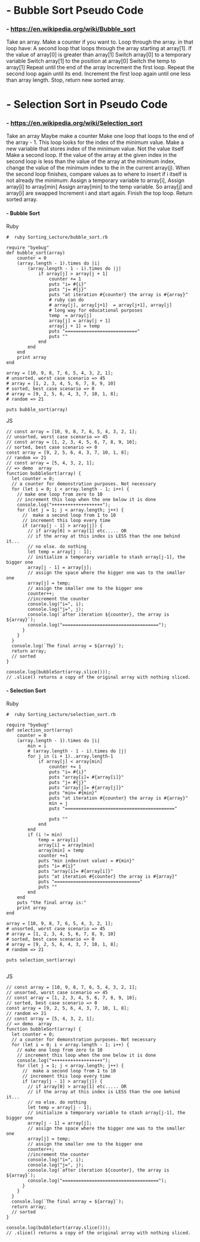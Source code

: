 # - Bubble Sort Pseudo Code

### - https://en.wikipedia.org/wiki/Bubble_sort

Take an array.
Make a counter if you want to.
Loop through the array. in that loop have:
A second loop that loops through the array starting at array[1].
If the value of array[0] is greater than array[1]
Switch array[0] to a temporary variable
Switch array[1] to the position at array[0]
Switch the temp to array[1]
Repeat until the end of the array
Increment the first loop.
Repeat the second loop again until its end.
Increment the first loop again until one less than array length.
Stop, return new sorted array.

# - Selection Sort in Pseudo Code

### - https://en.wikipedia.org/wiki/Selection_sort
Take an array
Maybe make a counter
Make one loop that loops to the end of the array - 1. This loop looks for the index of the minimum value.
Make a new variable that stores index of the minimum value. Not the value itself
Make a second loop.
If the value of the array at the given index in the second loop is less than the value of the array at the minimum index, change the value of the minimum index to the in the current array(j).
When the second loop finishes, compare values as to where to insert
if i itself is not already the minimum:
Assign a temporary variable to array[i],
Assign array[i] to array[min]
Assign array[min] to the temp variable.
So array[j] and array[i] are swapped
Increment i and start again.
Finish the top loop.
Return sorted array.

#### - Bubble Sort

Ruby
```
#  ruby Sorting_Lecture/bubble_sort.rb

require "byebug"
def bubble_sort(array)
    counter = 0
    (array.length - 1).times do |i|
        (array.length - 1 - i).times do |j|
            if array[j] > array[j + 1]
                counter += 1
                puts "i= #{i}"
                puts "j= #{j}"
                puts "at iteration #{counter} the array is #{array}"
                # ruby can do
                # array[j], array[j+1]  = array[j+1], array[j]
                # long way for educational purposes
                temp  = array[j]
                array[j] = array[j + 1]
                array[j + 1] = temp
                puts "==========================="
                puts ""
            end
        end
    end
    print array
end

array = [10, 9, 8, 7, 6, 5, 4, 3, 2, 1];
# unsorted, worst case scenario => 45
# array = [1, 2, 3, 4, 5, 6, 7, 8, 9, 10]
# sorted, best case scenario => 0
# array = [9, 2, 5, 6, 4, 3, 7, 10, 1, 8];
# random => 21

puts bubble_sort(array)

```

JS
```
// const array = [10, 9, 8, 7, 6, 5, 4, 3, 2, 1];
// unsorted, worst case scenario => 45
// const array = [1, 2, 3, 4, 5, 6, 7, 8, 9, 10];
// sorted, best case scenario => 0
const array = [9, 2, 5, 6, 4, 3, 7, 10, 1, 8];
// random => 21
// const array = [5, 4, 3, 2, 1];
// => demo  array
function bubbleSort(array) {
  let counter = 0;
  // a counter for demonstration purposes. Not necessary
  for (let i = 0; i < array.length - 1; i++) {
    // make one loop from zero to 10
    // increment this loop when the one below it is done
    console.log("+++++++++++++++++++");
    for (let j = 1; j < array.length; j++) {
      //  make a second loop from 1 to 10
      // increment this loop every time
      if (array[j - 1] > array[j]) {
        // if array[0] > array[1] etc..... OR
        // if the array at this index is LESS than the one behind it...
        // no else. do nothing
        let temp = array[j - 1];
        // initialize a temporary variable to stash array[j-1], the bigger one
        array[j - 1] = array[j];
        // assign the space where the bigger one was to the smaller one
        array[j] = temp;
        // assign the smaller one to the bigger one
        counter++;
        //increment the counter
        console.log("i=", i);
        console.log("j=", j);
        console.log(`after iteration ${counter}, the array is   ${array}`);
        console.log("====================================");
      }
    }
  }
  console.log(`The final array = ${array}`);
  return array;
  // sorted
}

console.log(bubbleSort(array.slice()));
// .slice() returns a copy of the original array with nothing sliced.

```

#### - Selection Sort

Ruby

```
#  ruby Sorting_Lecture/selection_sort.rb

require "byebug"
def selection_sort(array)
    counter = 0
    (array.length - 1).times do |i|
        min = i
        # (array.length - 1 - i).times do |j|
        for j in (i + 1)..array.length-1
            if array[j] < array[min]
                counter += 1
                puts "i= #{i}"
                puts "array[i]= #{array[i]}"
                puts "j= #{j}"
                puts "array[j]= #{array[j]}"
                puts "min= #{min}"
                puts "at iteration #{counter} the array is #{array}"
                min = j
                puts "========================================="

                puts ""
            end
        end
        if (i != min)
            temp = array[i]
            array[i] = array[min]
            array[min] = temp
            counter +=1
            puts "min index(not value) = #{min}"
            puts "i= #{i}"
            puts "array[i]= #{array[i]}"
            puts "at iteration #{counter} the array is #{array}"
            puts "================================"
            puts ""
        end
    end
    puts "the final array is:"
    print array
end

array = [10, 9, 8, 7, 6, 5, 4, 3, 2, 1];
# unsorted, worst case scenario => 45
# array = [1, 2, 3, 4, 5, 6, 7, 8, 9, 10]
# sorted, best case scenario => 0
# array = [9, 2, 5, 6, 4, 3, 7, 10, 1, 8];
# random => 21

puts selection_sort(array)


```

JS
```
// const array = [10, 9, 8, 7, 6, 5, 4, 3, 2, 1];
// unsorted, worst case scenario => 45
// const array = [1, 2, 3, 4, 5, 6, 7, 8, 9, 10];
// sorted, best case scenario => 0
const array = [9, 2, 5, 6, 4, 3, 7, 10, 1, 8];
// random => 21
// const array = [5, 4, 3, 2, 1];
// => demo  array
function bubbleSort(array) {
  let counter = 0;
  // a counter for demonstration purposes. Not necessary
  for (let i = 0; i < array.length - 1; i++) {
    // make one loop from zero to 10
    // increment this loop when the one below it is done
    console.log("+++++++++++++++++++");
    for (let j = 1; j < array.length; j++) {
      //  make a second loop from 1 to 10
      // increment this loop every time
      if (array[j - 1] > array[j]) {
        // if array[0] > array[1] etc..... OR
        // if the array at this index is LESS than the one behind it...
        // no else. do nothing
        let temp = array[j - 1];
        // initialize a temporary variable to stash array[j-1], the bigger one
        array[j - 1] = array[j];
        // assign the space where the bigger one was to the smaller one
        array[j] = temp;
        // assign the smaller one to the bigger one
        counter++;
        //increment the counter
        console.log("i=", i);
        console.log("j=", j);
        console.log(`after iteration ${counter}, the array is   ${array}`);
        console.log("====================================");
      }
    }
  }
  console.log(`The final array = ${array}`);
  return array;
  // sorted
}

console.log(bubbleSort(array.slice()));
// .slice() returns a copy of the original array with nothing sliced.

```
